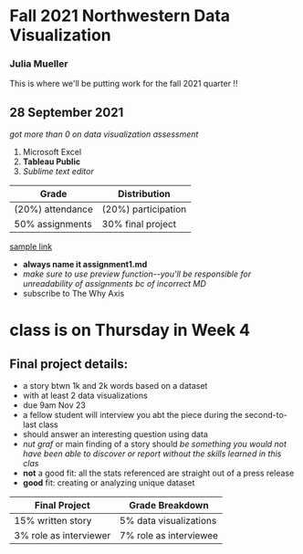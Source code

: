 # Fall 2021 Northwestern Data Visualization

### Julia Mueller

This is where we'll be putting work for the fall 2021 quarter !!

## 28 September 2021

_got more than 0 on data visualization assessment_

1. Microsoft Excel
1. **Tableau Public**
1. *Sublime text editor*

Grade | Distribution
-------------| -------------
(20%) attendance | (20%) participation
50% assignments | 30% final project

[sample link](https://nytimes.com)

* **always name it assignment1.md**
* _make sure to use preview function--you'll be responsible for unreadability of assignments bc of incorrect MD_
* subscribe to The Why Axis

# class is on Thursday in Week 4

## Final project details:
* a story btwn 1k and 2k words based on a dataset
* with at least 2 data visualizations
* due 9am Nov 23
* a fellow student will interview you abt the piece during the second-to-last class
* should answer an interesting question using data
* _nut graf_ or main finding of a story should _be something you would not have been able to discover or report without the skills learned in this clas_
* **not** a good fit: all the stats referenced are straight out of a press release
* **good** fit: creating or analyzing unique dataset


Final Project | Grade Breakdown
------------ | -------------
15% written story | 5% data visualizations
3% role as interviewer | 7% role as interviewee
